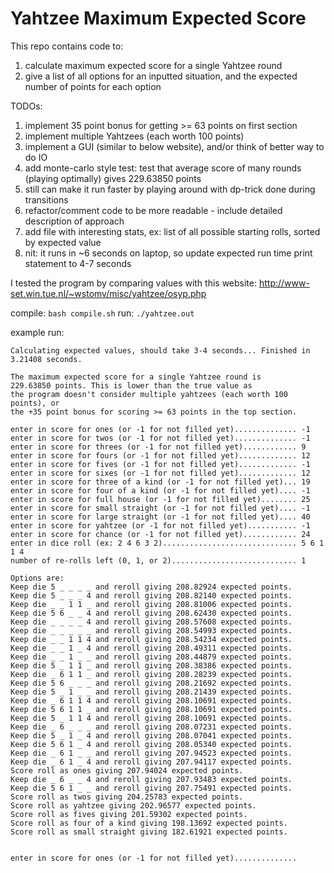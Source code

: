 # Yahtzee Maximum Expected Score

This repo contains code to:
1. calculate maximum expected score for a single Yahtzee round
2. give a list of all options for an inputted situation, and the expected number of points for each option

TODOs:
1. implement 35 point bonus for getting >= 63 points on first section
2. implement multiple Yahtzees (each worth 100 points)
3. implement a GUI (similar to below website), and/or think of better way to do IO
4. add monte-carlo style test: test that average score of many rounds (playing optimally) gives 229.63850 points
5. still can make it run faster by playing around with dp-trick done during transitions
6. refactor/comment code to be more readable - include detailed description of approach
7. add file with interesting stats, ex: list of all possible starting rolls, sorted by expected value
8. nit: it runs in ~6 seconds on laptop, so update expected run time print statement to 4-7 seconds

I tested the program by comparing values with this website: http://www-set.win.tue.nl/~wstomv/misc/yahtzee/osyp.php

compile: `bash compile.sh`
run: `./yahtzee.out`

example run:

```
Calculating expected values, should take 3-4 seconds... Finished in 3.21408 seconds.

The maximum expected score for a single Yahtzee round is
229.63850 points. This is lower than the true value as
the program doesn't consider multiple yahtzees (each worth 100 points), or
the +35 point bonus for scoring >= 63 points in the top section.

enter in score for ones (or -1 for not filled yet).............. -1
enter in score for twos (or -1 for not filled yet).............. -1
enter in score for threes (or -1 for not filled yet)............ 9
enter in score for fours (or -1 for not filled yet)............. 12
enter in score for fives (or -1 for not filled yet)............. -1
enter in score for sixes (or -1 for not filled yet)............. 12
enter in score for three of a kind (or -1 for not filled yet)... 19
enter in score for four of a kind (or -1 for not filled yet).... -1
enter in score for full house (or -1 for not filled yet)........ 25
enter in score for small straight (or -1 for not filled yet).... -1
enter in score for large straight (or -1 for not filled yet).... 40
enter in score for yahtzee (or -1 for not filled yet)........... -1
enter in score for chance (or -1 for not filled yet)............ 24
enter in dice roll (ex: 2 4 6 3 2).............................. 5 6 1 1 4
number of re-rolls left (0, 1, or 2)............................ 1

Options are:
Keep die 5 _ _ _ _ and reroll giving 208.82924 expected points.
Keep die 5 _ _ _ 4 and reroll giving 208.82140 expected points.
Keep die _ _ 1 1 _ and reroll giving 208.81006 expected points.
Keep die 5 6 _ _ 4 and reroll giving 208.62430 expected points.
Keep die _ _ _ _ 4 and reroll giving 208.57608 expected points.
Keep die _ _ _ _ _ and reroll giving 208.54993 expected points.
Keep die _ _ 1 1 4 and reroll giving 208.54234 expected points.
Keep die _ _ 1 _ 4 and reroll giving 208.49311 expected points.
Keep die _ _ 1 _ _ and reroll giving 208.44879 expected points.
Keep die 5 _ 1 1 _ and reroll giving 208.38386 expected points.
Keep die _ 6 1 1 _ and reroll giving 208.28239 expected points.
Keep die 5 6 _ _ _ and reroll giving 208.21692 expected points.
Keep die 5 _ 1 _ _ and reroll giving 208.21439 expected points.
Keep die _ 6 1 1 4 and reroll giving 208.10691 expected points.
Keep die 5 6 1 1 _ and reroll giving 208.10691 expected points.
Keep die 5 _ 1 1 4 and reroll giving 208.10691 expected points.
Keep die _ 6 _ _ _ and reroll giving 208.07231 expected points.
Keep die 5 _ 1 _ 4 and reroll giving 208.07041 expected points.
Keep die 5 6 1 _ 4 and reroll giving 208.05340 expected points.
Keep die _ 6 1 _ _ and reroll giving 207.94523 expected points.
Keep die _ 6 1 _ 4 and reroll giving 207.94117 expected points.
Score roll as ones giving 207.94024 expected points.
Keep die _ 6 _ _ 4 and reroll giving 207.93483 expected points.
Keep die 5 6 1 _ _ and reroll giving 207.75491 expected points.
Score roll as twos giving 204.25783 expected points.
Score roll as yahtzee giving 202.96577 expected points.
Score roll as fives giving 201.59302 expected points.
Score roll as four of a kind giving 198.13692 expected points.
Score roll as small straight giving 182.61921 expected points.


enter in score for ones (or -1 for not filled yet)..............
```
